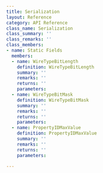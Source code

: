 ```yaml
---
title: Serialization
layout: Reference
category: API Reference
class_name: Serialization
class_summary: ''
class_remarks: ''
class_members:
- name: Static Fields
  members:
  - name: WireTypeBitLength
    definition: WireTypeBitLength
    summary: ''
    remarks: ''
    returns: ''
    parameters: 
  - name: WireTypeBitMask
    definition: WireTypeBitMask
    summary: ''
    remarks: ''
    returns: ''
    parameters: 
  - name: PropertyIDMaxValue
    definition: PropertyIDMaxValue
    summary: ''
    remarks: ''
    returns: ''
    parameters: 

---
```

